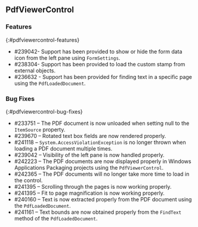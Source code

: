 ## PdfViewerControl

### Features
{:#pdfviewercontrol-features}

* \#239042- Support has been provided to show or hide the form data icon from the left pane using `FormSettings`.
* \#238304- Support has been provided to load the custom stamp from external objects.
* \#236632 - Support has been provided for finding text in a specific page using the `PdfLoadedDocument`.

### Bug Fixes
{:#pdfviewercontrol-bug-fixes} 

* \#233751 – The PDF document is now unloaded when setting null to the `ItemSource` property.
* \#239670 – Rotated text box fields are now rendered properly.
* \#241118 – `System.AccessViolationException` is no longer thrown when loading a PDF document multiple times.
* \#239042 – Visibility of the left pane is now handled properly.
* \#242223 – The PDF documents are now displayed properly in Windows Applications Packaging projects using the `PdfViewerControl`.
* \#242365 – The PDF documents will no longer take more time to load in the control.
* \#241395 – Scrolling through the pages is now working properly.
* \#241395 – Fit to page magnification is now working properly.
* \#240160 – Text is now extracted properly from the PDF document using the `PdfLoadedDocument`.
* \#241161 – Text bounds are now obtained properly from the `FindText` method of the `PdfLoadedDocument`.